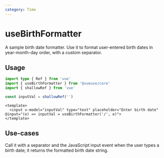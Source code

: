 ```yaml
---
category: Time
---
```


# useBirthFormatter

A sample birth date formatter. Use it to format user-entered birth dates in year-month-day order, with a custom separator.

## Usage

```ts
import type { Ref } from 'vue'
import { useBirthFormatter } from '@vueuse/core'
import { shallowRef } from 'vue'

const inputVal = shallowRef('')
```

```vue
<template>
  <input v-model="inputVal" type="text" placeholder="Enter birth date" @input="(e) => inputVal = useBirthFormatter('/', e)">
</template>
```

## Use-cases

Call it with a separator and the JavaScript input event when the user types a birth date; it returns the formatted birth date string.
